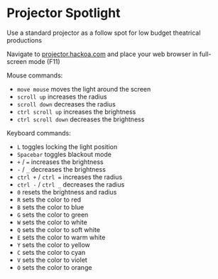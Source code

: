 # Projector Spotlight

Use a standard projector as a follow spot for low budget theatrical productions

Navigate to [projector.hackoa.com](https://projector.hackoa.com) and place your web browser in full-screen mode (F11)

Mouse commands:
* `move mouse` moves the light around the screen
* `scroll up` increases the radius
* `scroll down` decreases the radius
* `ctrl scroll up` increases the brightness
* `ctrl scroll down` decreases the brightness

Keyboard commands:
* `L` toggles locking the light position
* `Spacebar` toggles blackout mode
* `+` / `=` increases the brightness
* `-` / `_` decreases the brightness
* `ctrl +` / `ctrl =` increases the radius
* `ctrl -` / `ctrl _` decreases the radius
* `0` resets the brightness and radius
* `R` sets the color to red
* `B` sets the color to blue
* `G` sets the color to green
* `W` sets the color to white
* `Q` sets the color to soft white
* `E` sets the color to warm white
* `Y` sets the color to yellow
* `C` sets the color to cyan
* `V` sets the color to violet
* `O` sets the color to orange
